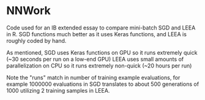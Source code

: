 # NNWork
Code used for an IB extended essay to compare mini-batch SGD and LEEA in R. SGD functions much better as it uses Keras functions, and LEEA is roughly coded by hand.

As mentioned, SGD uses Keras functions on GPU so it runs extremely quick (~30 seconds per run on a low-end GPU)
LEEA uses small amounts of parallelization on CPU so it runs extremely non-quick (~20 hours per run)

Note the "runs" match in number of training example evaluations, for example 1000000 evaluations in SGD translates to about 500 generations of 1000 utilizing 2 training samples in LEEA.
